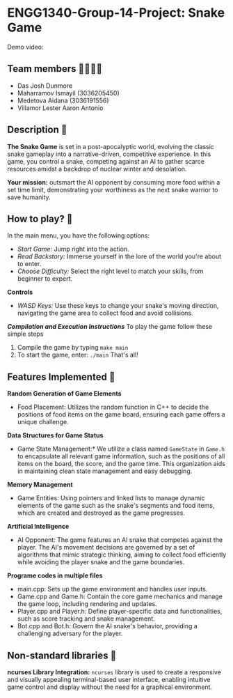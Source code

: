 # ENGG1340-Group-14-Project: Snake Game
Demo video:

## Team members 🧑‍💻👩‍💻
- Das Josh Dunmore
- Maharramov Ismayil (3036205450)
- Medetova Aidana (3036191556)
- Villamor Lester Aaron Antonio

## Description 🤖
**The Snake Game** is set in a post-apocalyptic world, evolving the classic snake gameplay into a narrative-driven, competitive experience. 
In this game, you control a snake, competing against an AI to gather scarce resources amidst a backdrop of nuclear winter and desolation.

**Your mission:** outsmart the AI opponent by consuming more food within a set time limit, demonstrating your worthiness as the next snake warrior to save humanity.

## How to play? 🧐
In the main menu, you have the following options:
- _Start Game:_ Jump right into the action.
- _Read Backstory:_ Immerse yourself in the lore of the world you're about to enter.
- _Choose Difficulty:_ Select the right level to match your skills, from beginner to expert.

**Controls**
- _WASD Keys:_ Use these keys to change your snake's moving direction, navigating the game area to collect food and avoid collisions.

**_Compilation and Execution Instructions_**
To play the game follow these simple steps
1. Compile the game by typing
`make main`
2. To start the game, enter:
`./main`
That's all!

## Features Implemented 🚀
**Random Generation of Game Elements**
- Food Placement: Utilizes the random function in C++ to decide the positions of food items on the game board, ensuring each game offers a unique challenge.

**Data Structures for Game Status**
- Game State Management:* We utilize a class named `GameState` in `Game.h` to encapsulate all relevant game information, such as the positions of all items on the board, the score, and the game time. This organization aids in maintaining clean state management and easy debugging.

**Memory Management**
- Game Entities: Using pointers and linked lists to manage dynamic elements of the game such as the snake's segments and food items, which are created and destroyed as the game progresses.

**Artificial Intelligence**
- AI Opponent: The game features an AI snake that competes against the player. The AI's movement decisions are governed by a set of algorithms that mimic strategic thinking, aiming to collect food efficiently while avoiding the player snake and the game boundaries.

**Programe codes in multiple files**
  - main.cpp: Sets up the game environment and handles user inputs.
  - Game.cpp and Game.h: Contain the core game mechanics and manage the game loop, including rendering and updates.
  - Player.cpp and Player.h: Define player-specific data and functionalities, such as score tracking and snake management.
  - Bot.cpp and Bot.h: Govern the AI snake's behavior, providing a challenging adversary for the player.

## Non-standard libraries 📖
**ncurses Library Integration:** `ncurses` library is used to create a responsive and visually appealing terminal-based user interface, enabling intuitive game control and display without the need for a graphical environment.

